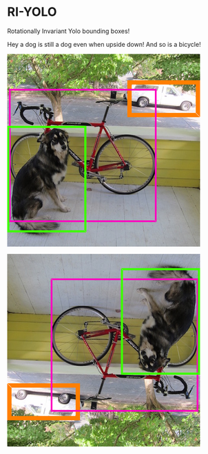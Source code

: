 # RI-YOLO
Rotationally Invariant Yolo bounding boxes! 

Hey a dog is still a dog even when upside down! And so is a bicycle!

![Doggy upright](687474703a2f2f706a7265646469652e636f6d2f6d656469612f696d6167652f66696e616c2e706e67.png)

![Doggy upside down](updown.png)
